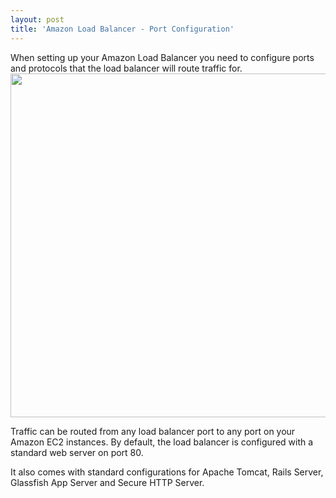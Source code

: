 ```yaml
---
layout: post
title: 'Amazon Load Balancer - Port Configuration'
---
```

<p style="text-align: left;">When setting up your Amazon Load Balancer you need to configure ports and protocols that the load balancer will route traffic for.
<img class="aligncenter" title="AWS Load Balancer - Configure Ports" src="http://kinlane-productions.s3.amazonaws.com/amazon/load-balancer/Configure-Ports.PNG" alt="" width="550" align="center" />
<p style="text-align: left;">Traffic can be routed from any load balancer port to any port on your Amazon EC2 instances. By default, the load balancer is configured with a standard web server on port 80.
<p style="text-align: left;">It also comes with standard configurations for Apache Tomcat, Rails Server, Glassfish App Server and Secure HTTP Server.